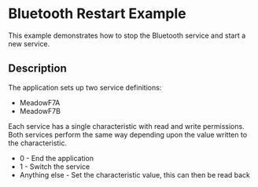 # Bluetooth Restart Example

This example demonstrates how to stop the Bluetooth service and start a new service.

## Description

The application sets up two service definitions:

* MeadowF7A
* MeadowF7B

Each service has a single characteristic with read and write permissions.  Both services perform the same way depending upon the value written to the characteristic.

* 0 - End the application
* 1 - Switch the service
* Anything else - Set the characteristic value, this can then be read back